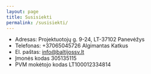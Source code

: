 ```yaml
---
layout: page
title: Susisiekti
permalink: /susisiekti/
---
```



  - Adresas:  Projektuotojų g. 9-24, LT-37102 Panevėžys
  - Telefonas:   +37065045726 Algimantas Katkus
  - El. paštas: info@baltijossv.lt 
  - Įmonės kodas  305135115
  - PVM mokėtojo kodas  LT100012334814
  



